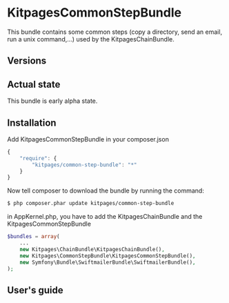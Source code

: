 KitpagesCommonStepBundle
==============================

This bundle contains some common steps (copy a directory, send an email, run a unix command,...) used by the KitpagesChainBundle.

## Versions




## Actual state

This bundle is early alpha state.

## Installation

Add KitpagesCommonStepBundle in your composer.json

```js
{
    "require": {
        "kitpages/common-step-bundle": "*"
    }
}
```

Now tell composer to download the bundle by running the command:

``` bash
$ php composer.phar update kitpages/common-step-bundle
```

in AppKernel.php, you have to add the KitpagesChainBundle and the KitpagesCommonStepBundle

``` php
$bundles = array(
    ...
    new Kitpages\ChainBundle\KitpagesChainBundle(),
    new Kitpages\CommonStepBundle\KitpagesCommonStepBundle(),
    new Symfony\Bundle\SwiftmailerBundle\SwiftmailerBundle(),
);
```


## User's guide

